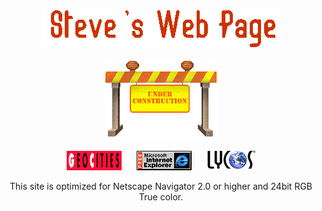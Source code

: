 <p align="center">
<img src="https://raw.githubusercontent.com/scarabaeus/scarabaeus/main/img/steve.gif" alt="This site is under construction"/>
</p>

<p align="center">
  <img src="https://raw.githubusercontent.com/scarabaeus/scarabaeus/main/img/under-construction.gif" alt="This site is under construction"/>
</p>

<p align="center"> 
  <img src="https://raw.githubusercontent.com/scarabaeus/scarabaeus/main/img/gc_icon.gif" alt="Geocities"/>&nbsp;&nbsp;&nbsp;&nbsp;&nbsp;
  <img src="https://raw.githubusercontent.com/scarabaeus/scarabaeus/main/img/ie_animat.gif" alt="Best viewed with Internet Explorer"/>&nbsp;&nbsp;&nbsp;&nbsp;&nbsp;
  <img src="https://raw.githubusercontent.com/scarabaeus/scarabaeus/main/img/lycos.gif" alt="Find it on Lycos]"/>
</p>

<p align="center">
  This site is optimized for Netscape Navigator 2.0 or higher and 24bit RGB True color.
</p>
